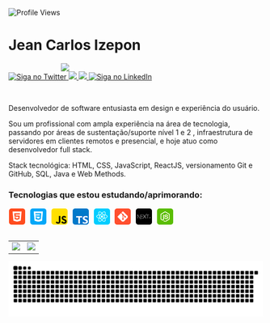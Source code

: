 ![Profile Views](http://estruyf-github.azurewebsites.net/api/VisitorHit?user=izepon&repo=izepon&countColorcountColor)

<h1 align="left">Jean Carlos Izepon</h1>

<img src="https://i.pinimg.com/originals/bc/1c/5c/bc1c5caa5be55e8a602fd5ec390e8fd0.gif" min-width="400px" max-width="400px" width="400px" align="right">

<p align="left">
  <a href="https://twitter.com/izepon/">
    <img alt="Siga no Twitter" src="https://img.shields.io/badge/-Twitter-1ca0f1?style=flat-square&labelColor=1ca0f1&logo=twitter&logoColor=white&link=https://twitter.com/izepon/">
  </a>

  <a href="https://www.facebook.com/izeponjc/" alt="Facebook">
    <img src="https://img.shields.io/badge/-Facebook-4169E1?style=flat-square&labelColor=4169E1&logo=facebook&logoColor=white&link=https://www.facebook.com/izeponjc/"/>
  </a>
  
   <a href="https://www.instagram.com/izepon/" alt="Instagram">
    <img src="https://img.shields.io/badge/-Instagram-DF0174?style=flat-square&labelColor=DF0174&logo=instagram&logoColor=white&link=https://www.instagram.com/izepon/"/>   </a>
 
 <a href="https://www.linkedin.com/in/jean-izepon/">
    <img alt="Siga no LinkedIn" src="https://img.shields.io/badge/-LinkedIn-blue?style=flat-square&logo=Linkedin&logoColor=white&link=https://www.linkedin.com/in/jean-izepon/">
  </a>
</p>

<br>

<p align="left"> 
Desenvolvedor de software entusiasta em design e experiência do usuário.

Sou um profissional com ampla experiência na área de tecnologia, passando por áreas de sustentação/suporte nível 1 e 2 , infraestrutura de servidores em clientes remotos e presencial, e hoje atuo como desenvolvedor full stack. 

Stack tecnológica: HTML, CSS, JavaScript, ReactJS, versionamento Git e GitHub, SQL, Java e Web Methods.
</p>


### Tecnologias que estou estudando/aprimorando:

<p align="left">
  <!-- HTML Icon -->
  <img src="https://github.com/izepon/izepon/blob/master/imagens/html.png?raw=true">&nbsp;
  <!-- CSS Icon -->
  <img src="https://github.com/izepon/izepon/blob/master/imagens/css.png?raw=true">&nbsp;
  <!-- JS Icon -->
  <img src="https://github.com/izepon/izepon/blob/master/imagens/js.png?raw=true">&nbsp;
  <!-- TS Icon -->
  <img src="https://github.com/izepon/izepon/blob/master/imagens/ts.png?raw=true">&nbsp;
  <!-- React Icon -->
  <img src="https://github.com/izepon/izepon/blob/master/imagens/react.png?raw=true">&nbsp;
  <!-- Git Icon -->
  <img src="https://github.com/izepon/izepon/blob/master/imagens/git.png?raw=true">&nbsp;
  <!-- Next.JS Icon -->
  <img src="https://github.com/izepon/izepon/blob/master/imagens/nextJS.png?raw=true">&nbsp;
  <!-- Node Icon -->
  <img src="https://github.com/izepon/izepon/blob/master/imagens/nodejs.png?raw=true">&nbsp;
</p>

<table align='left'>
  <row>
    <td>
     <!-- Card -->
      <img height='172' src='https://github-readme-stats.vercel.app/api/top-langs/?username=izepon&layout=compact&theme=dracula'>
    </td>
    <td>
      <img height='172' src='https://github-readme-stats.vercel.app/api?username=izepon&show_icons=true&theme=dracula'>
    </td>    
  </row>  
</table>

![Snake animation](https://github.com/izepon/izepon/blob/output/github-contribution-grid-snake.svg)

